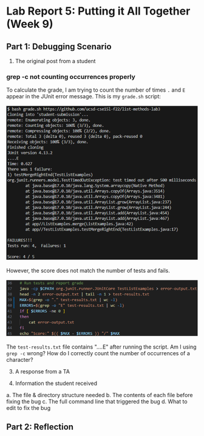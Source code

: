 # Lab Report 5: Putting it All Together (Week 9)

## Part 1: Debugging Scenario

1. The original post from a student
### grep -c not counting occurrences properly <br>
To calculate the grade, I am trying to count the number of times `.` and `E` appear in the JUnit error message. This is my `grade.sh` script: <br> <br>
![Screenshot of grade.sh](cse15l-report-5-ss-2.png) <br> <br>
However, the score does not match the number of tests and fails. <br> <br>
![Screenshot of symptom](cse15l-report-5-ss-1.png) <br> <br>
The `test-results.txt` file contains "....E" after running the script. Am I using `grep -c` wrong? How do I correctly count the number of occurrences of a character?


3. A response from a TA

4. Information the student received

a. The file & directory structure needed
b. The contents of each file before fixing the bug
c. The full command line that triggered the bug
d. What to edit to fix the bug


## Part 2: Reflection

